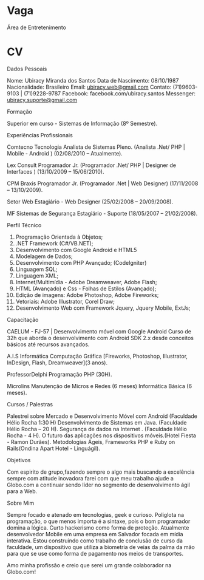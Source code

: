 Vaga
====

Área de Entretenimento

CV
==

Dados Pessoais

Nome: Ubiracy Miranda dos Santos
Data de Nascimento: 08/10/1987
Nacionalidade: Brasileiro
Email: ubiracy.web@gmail.com
Contato: (71)9603-9103 | (71)9228-9787
Facebook: facebook.com/ubiracy.santos
Messenger: ubiracy.suporte@gmail.com

Formação

Superior em curso - Sistemas de Informação (8º Semestre).

Experiências Profissionais

Comtecno Tecnologia 
Analista de Sistemas Pleno. (Analista .Net/ PHP | Mobile - Android )
(02/08/2010 – Atualmente).

Lex Consult 
Programador Jr. (Programador .Net/ PHP | Designer de Interfaces )
(13/10/2009 – 15/06/2010).

CPM Braxis
Programador Jr. (Programador .Net | Web Designer)
(17/11/2008 – 13/10/2009).

Setor Web
Estagiário - Web Designer (25/02/2008 – 20/09/2008).

MF Sistemas de Segurança
Estagiário - Suporte (18/05/2007 – 21/02/2008).

Perfil Técnico

1.  Programação Orientada à Objetos;
2.	.NET Framework (C#/VB.NET);
3.	Desenvolvimento com Google Android e HTML5
4.	Modelagem de Dados;
5.	Desenvolvimento com PHP Avançado; (CodeIgniter)
6.	Linguagem SQL;
7.	Linguagem XML;
8.	Internet/Multimídia - Adobe Dreamweaver, Adobe Flash;
9.	HTML (Avançado) e Css - Folhas de Estilos (Avançado);
10.	Edição de imagens: Adobe Photoshop, Adobe Fireworks;
11.	Vetoriais: Adobe Illustrator, Corel Draw;
12.	Desenvolvimento Web com Framework Jquery, Jquery Mobile, ExtJs;


Capacitação

CAELUM - FJ-57 | Desenvolvimento móvel com Google Android
Curso de 32h que aborda o desenvolvimento com Android SDK 2.x desde conceitos básicos até recursos avançados.

A.I.S Informática
Computação Gráfica [Fireworks, Photoshop, Illustrator, InDesign, Flash,
Dreamweaver](3 anos).

ProfessorDelphi
Programação PHP (30H).

Microlins
Manutenção de Micros e Redes (6 meses)
Informática Básica (6 meses).

Cursos / Palestras

Palestrei sobre Mercado e Desenvolvimento Móvel com Android (Faculdade Hélio Rocha 1:30 H)
Desenvolvimento de Sistemas em Java. (Faculdade Hélio Rocha – 20 H).
Segurança de dados na Internet . (Faculdade Hélio Rocha - 4 H).
O futuro das aplicações nos dispositivos móveis.(Hotel Fiesta -  Ramon Durães).
Metodologias Ágeis, Frameworks PHP e Ruby on Rails(Ondina Apart Hotel - Linguágil).

Objetivos

Com espirito de grupo,fazendo sempre o algo mais buscando a excelência sempre com atitude inovadora 
farei com que meu trabalho ajude a Globo.com a continuar sendo líder no segmento de desenvolvimento ágil para a Web.


Sobre Mim

Sempre focado e atenado em tecnologias, geek e curioso. Poliglota na programação, o que menos importa é a sintaxe,
pois o bom programador domina a lógica. Curto hackerismo como forma de proteção.
Atualmente desenvolvedor Mobile em uma empresa em Salvador focada em mídia interativa.
Estou construindo como trabalho de conclusão de curso da faculdade, 
um dispositivo que utiliza a biometria de veias da palma da mão para que se use como forma de pagamento 
nos meios de transportes.

Amo minha profissão e creio que serei um grande colaborador na Globo.com!

